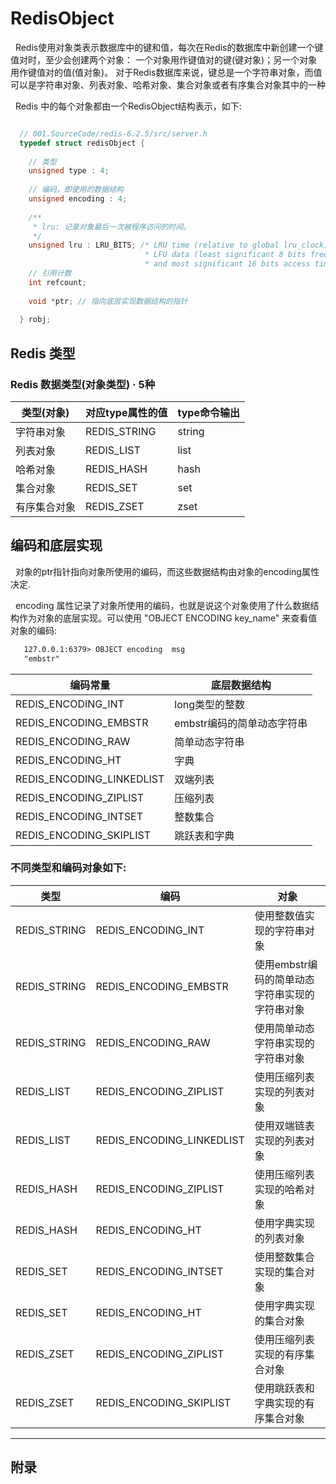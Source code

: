 # RedisObject
&nbsp;&nbsp;Redis使用对象类表示数据库中的键和值，每次在Redis的数据库中新创建一个键值对时，至少会创建两个对象： 一个对象用作键值对的键(键对象)；另一个对象用作键值对的值(值对象)。  对于Redis数据库来说，键总是一个字符串对象，而值可以是字符串对象、列表对象、哈希对象、集合对象或者有序集合对象其中的一种

&nbsp;&nbsp;Redis 中的每个对象都由一个RedisObject结构表示，如下:
```c

  // 001.SourceCode/redis-6.2.5/src/server.h  
  typedef struct redisObject {
  
    // 类型 
    unsigned type : 4;
  
    // 编码，即使用的数据结构
    unsigned encoding : 4;
  
    /**
     * lru: 记录对象最后一次被程序访问的时间。
     */
    unsigned lru : LRU_BITS; /* LRU time (relative to global lru_clock) or
                              * LFU data (least significant 8 bits frequency
                              * and most significant 16 bits access time). */
    // 引用计数
    int refcount;
  
    void *ptr; // 指向底层实现数据结构的指针
    
  } robj;

```
## Redis 类型
### Redis 数据类型(对象类型) · 5种
|类型(对象)|对应type属性的值|type命令输出|
|---|---|---|
|字符串对象|REDIS_STRING | string|
|列表对象|REDIS_LIST | list|
|哈希对象|REDIS_HASH | hash|
|集合对象|REDIS_SET | set|
|有序集合对象|REDIS_ZSET | zset|

## 编码和底层实现
&nbsp;&nbsp;对象的ptr指针指向对象所使用的编码，而这些数据结构由对象的encoding属性决定.

&nbsp;&nbsp;encoding 属性记录了对象所使用的编码，也就是说这个对象使用了什么数据结构作为对象的底层实现。可以使用 "OBJECT ENCODING  key_name" 来查看值对象的编码:
```txt
   127.0.0.1:6379> OBJECT encoding  msg
   "embstr"
```
|编码常量|底层数据结构|
|---|---|
|REDIS_ENCODING_INT|long类型的整数|
|REDIS_ENCODING_EMBSTR|embstr编码的简单动态字符串|
|REDIS_ENCODING_RAW|简单动态字符串|
|REDIS_ENCODING_HT|字典|
|REDIS_ENCODING_LINKEDLIST|双端列表|
|REDIS_ENCODING_ZIPLIST|压缩列表|
|REDIS_ENCODING_INTSET|整数集合|
|REDIS_ENCODING_SKIPLIST|跳跃表和字典|

### 不同类型和编码对象如下:
|类型|编码|对象|
|---|---|---|
|REDIS_STRING|REDIS_ENCODING_INT|使用整数值实现的字符串对象|
|REDIS_STRING|REDIS_ENCODING_EMBSTR|使用embstr编码的简单动态字符串实现的字符串对象|
|REDIS_STRING|REDIS_ENCODING_RAW|使用简单动态字符串实现的字符串对象|
|REDIS_LIST|REDIS_ENCODING_ZIPLIST|使用压缩列表实现的列表对象|
|REDIS_LIST|REDIS_ENCODING_LINKEDLIST|使用双端链表实现的列表对象|
|REDIS_HASH|REDIS_ENCODING_ZIPLIST|使用压缩列表实现的哈希对象|
|REDIS_HASH|REDIS_ENCODING_HT|使用字典实现的列表对象|
|REDIS_SET|REDIS_ENCODING_INTSET|使用整数集合实现的集合对象|
|REDIS_SET|REDIS_ENCODING_HT|使用字典实现的集合对象|
|REDIS_ZSET|REDIS_ENCODING_ZIPLIST|使用压缩列表实现的有序集合对象|
|REDIS_ZSET|REDIS_ENCODING_SKIPLIST|使用跳跃表和字典实现的有序集合对象|







----
## 附录
